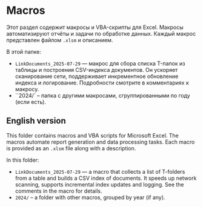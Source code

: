 # Macros

Этот раздел содержит макросы и VBA-скрипты для Excel. Макросы автоматизируют отчёты и задачи по обработке данных. Каждый макрос представлен файлом `.xlsm` и описанием.

В этой папке:

- `LinkDocuments_2025-07-29` — макрос для сбора списка T-папок из таблицы и построения CSV-индекса документов. Он ускоряет сканирование сети, поддерживает инкрементное обновление индекса и логирование. Подробности смотрите в комментариях к макросу.
- ``2024/` – папка с другими макросами, сгруппированными по году (если есть).

## English version

This folder contains macros and VBA scripts for Microsoft Excel. The macros automate report generation and data processing tasks. Each macro is provided as an `.xlsm` file along with a description.

In this folder:

- `LinkDocuments_2025-07-29` — a macro that collects a list of T-folders from a table and builds a CSV index of documents. It speeds up network scanning, supports incremental index updates and logging. See the comments in the macro for details.
- `2024/` – a folder with other macros, grouped by year (if any).
